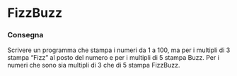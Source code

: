 # FizzBuzz
### Consegna
Scrivere un programma che stampa i numeri da 1 a 100,
ma per i multipli di 3 stampa “Fizz” al posto del numero e per i multipli di 5 stampa Buzz.
Per i numeri che sono sia multipli di 3 che di 5 stampa FizzBuzz.

